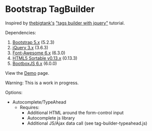 # Bootstrap TagBuilder

Inspired by [thebigtank's](https://github.com/thebigtank) ["tags builder with jquery"](https://github.com/thebigtank/tags-builder-with-jquery) tutorial.

Dependencies:
1. [Bootstrap 5.x](https://getbootstrap.com/) (5.2.3)
2. [jQuery 3.x](https://jquery.com/) (3.6.3)
3. [Font-Awesome 6.x](https://fontawesome.com/) (6.3.0)
4. [HTML5 Sortable v0.13.x](https://lukasoppermann.github.io/html5sortable/) (0.13.3)
5. [BootboxJS 6.x](http://bootboxjs.com/) (6.0.0)

View the [Demo](https://fortress4.github.io/bs-tag-builder/) page.

Warning: This is a work in progress.

Options:


* Autocomplete/TypeAhead
  * Requires:
    * Additional HTML around the form-control input
    * Autocomplete js library
    * Additional JS/Ajax data call (see tag-builder-typeahead.js)



